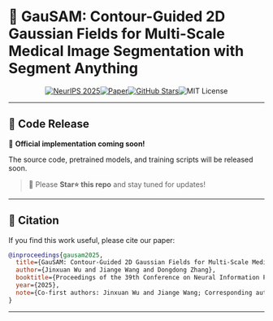 # 🧠 GauSAM: Contour-Guided 2D Gaussian Fields for Multi-Scale Medical Image Segmentation with Segment Anything

<p align="center">
  <a href="https://neurips.cc/virtual/2025/poster/119713" target="_blank"><img src="https://img.shields.io/badge/NeurIPS-2025-6f42c1?style=flat&labelColor=1b1f24" alt="NeurIPS 2025"></a><a href="https://neurips.cc/virtual/2025/poster/119713" target="_blank"><img src="https://img.shields.io/badge/Paper-Available-3572A5?style=flat&labelColor=1b1f24" alt="Paper"></a><a href="https://github.com/WangJGG/GauSAM" target="_blank"><img src="https://img.shields.io/github/stars/WangJGG/GauSAM?style=flat&labelColor=1b1f24&logo=github" alt="GitHub Stars"></a><img src="https://img.shields.io/badge/License-MIT-f39c12?style=flat&labelColor=1b1f24" alt="MIT License">
</p>

---

## 🚀 Code Release

📢 **Official implementation coming soon!**  

The source code, pretrained models, and training scripts will be released soon.

> 🔖 Please **Star⭐ this repo** and stay tuned for updates!

---

## 📘 Citation

If you find this work useful, please cite our paper:

```bibtex
@inproceedings{gausam2025,
  title={GauSAM: Contour-Guided 2D Gaussian Fields for Multi-Scale Medical Image Segmentation with Segment Anything},
  author={Jinxuan Wu and Jiange Wang and Dongdong Zhang},
  booktitle={Proceedings of the 39th Conference on Neural Information Processing Systems (NeurIPS)},
  year={2025},
  note={Co-first authors: Jinxuan Wu and Jiange Wang; Corresponding author: Dongdong Zhang}
}
````

---
